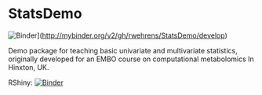 # StatsDemo
![Binder](https://mybinder.org/badge_logo.svg)](http://mybinder.org/v2/gh/rwehrens/StatsDemo/develop)

Demo package for teaching basic univariate and multivariate
statistics, originally developed for an EMBO course on computational
metabolomics In Hinxton, UK.


RShiny: [![Binder](http://mybinder.org/badge_logo.svg)](http://mybinder.org/v2/gh/rwehrens/StatsDemo/develop?urlpath=shiny/app/)
